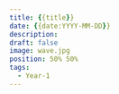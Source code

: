 ```yaml
---
title: {{title}}
date: {{date:YYYY-MM-DD}}
description: 
draft: false
image: wave.jpg
position: 50% 50%
tags:
  - Year-1
---
```

